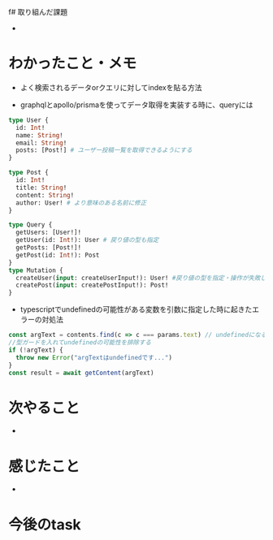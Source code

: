 f# 取り組んだ課題

- 

# わかったこと・メモ

+ よく検索されるデータorクエリに対してindexを貼る方法

+ graphqlとapollo/prismaを使ってデータ取得を実装する時に、queryには
```graphql
type User {
  id: Int!
  name: String!
  email: String!
  posts: [Post!] # ユーザー投稿一覧を取得できるようにする
}

type Post {
  id: Int!
  title: String!
  content: String!
  author: User! # より意味のある名前に修正
}

type Query {
  getUsers: [User!]!
  getUser(id: Int!): User # 戻り値の型も指定
  getPosts: [Post!]!
  getPost(id: Int!): Post
}
type Mutation {
  createUser(input: createUserInput!): User! #戻り値の型を指定・操作が失敗した時にエラーを返さないみたいなバグを防ぐ
  createPost(input: createPostInput!): Post!
}
```

+ typescriptでundefinedの可能性がある変数を引数に指定した時に起きたエラーの対処法
```ts
const argText = contents.find(c => c === params.text) // undefinedになる可能性がある
//型ガードを入れてundefinedの可能性を排除する
if (!argText) {
  throw new Error("argTextはundefinedです...")
}
const result = await getContent(argText)
```


# 次やること

- 
# 感じたこと
+ 

# 今後のtask



